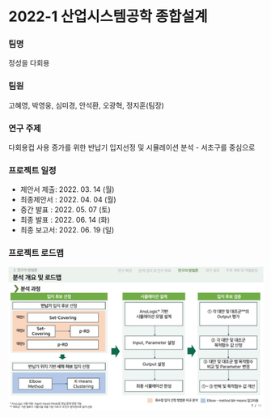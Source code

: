 <h1>2022-1 산업시스템공학 종합설계</h1>

<h3>팀명</h3>
  <p>정성을 다회용</p>

<h3>팀원</h3>
  <p>고혜영, 박영웅, 심미경, 안석환, 오광혁, 정지훈(팀장)</p>

<h3>연구 주제</h3>
  <p>다회용컵 사용 증가를 위한 반납기 입지선정 및 시뮬레이션 분석 - 서초구를 중심으로</p>

<h3>프로젝트 일정</h3>
<ul>
  <li>제안서 제출: 2022. 03. 14 (월)</li>
  <li>최종제안서 : 2022. 04. 04 (월)</li>
  <li>중간 발표 : 2022. 05. 07 (토)</li>
  <li>최종 발표 : 2022. 06. 14 (화)</li>
  <li>최종 보고서: 2022. 06. 19 (일)</li>
</ul>

<!-- <h3>결과</h3>
  <ul>
    <li>중간 발표: 3등</li>
    <li>최종 발표: </li>
  </ul> -->
  
<h3>프로젝트 로드맵</h3>
<img src = '사진/로드맵.JPG'>

<!-- <h3>중간발표 영상</h3>
<a href = "https://youtu.be/zQKEXKmPrXs" target = '_blank'>보러가기</a>


<h3>최종발표 영상</h3>
<a href = " " target = "_blank">보러가기</a> -->
